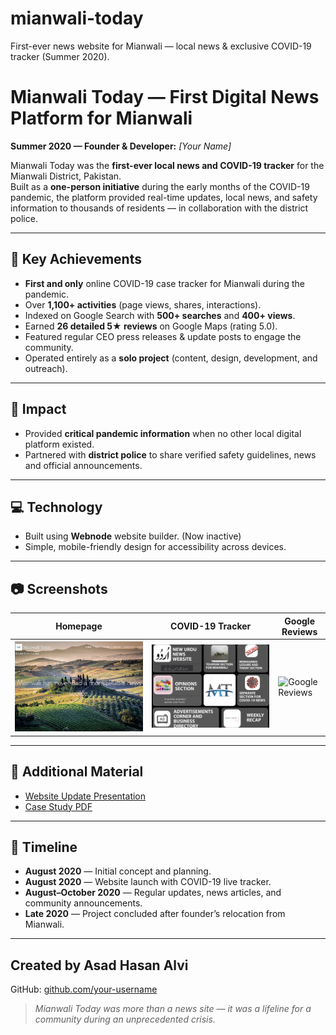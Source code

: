 # mianwali-today
First-ever news website for Mianwali — local news &amp; exclusive COVID-19 tracker (Summer 2020).

# Mianwali Today — First Digital News Platform for Mianwali

**Summer 2020 — Founder & Developer:** *[Your Name]*

Mianwali Today was the **first-ever local news and COVID-19 tracker** for the Mianwali District, Pakistan.  
Built as a **one-person initiative** during the early months of the COVID-19 pandemic, the platform provided real-time updates, local news, and safety information to thousands of residents — in collaboration with the district police.

---

## 📌 Key Achievements

- **First and only** online COVID-19 case tracker for Mianwali during the pandemic.
- Over **1,100+ activities** (page views, shares, interactions).
- Indexed on Google Search with **500+ searches** and **400+ views**.
- Earned **26 detailed 5★ reviews** on Google Maps (rating 5.0).
- Featured regular CEO press releases & update posts to engage the community.
- Operated entirely as a **solo project** (content, design, development, and outreach).

---

## 📰 Impact

- Provided **critical pandemic information** when no other local digital platform existed.
- Partnered with **district police** to share verified safety guidelines, news and official announcements.
---

## 💻 Technology

- Built using **Webnode** website builder. (Now inactive)
- Simple, mobile-friendly design for accessibility across devices.

---

## 📷 Screenshots

| Homepage | COVID-19 Tracker | Google Reviews |
|----------|-----------------|----------------|
| ![Homepage](screenshots/homepage.png) | ![Update Summary](screenshots/update-summary.png) | ![Google Reviews](screenshots/google-reviews.png) |

---

## 📄 Additional Material

- [Website Update Presentation](presentation/mianwali-update.pdf)
- [Case Study PDF](docs/mianwali-case-study.pdf)

---

## 📅 Timeline

- **August 2020** — Initial concept and planning.
- **August 2020** — Website launch with COVID-19 live tracker.
- **August–October 2020** — Regular updates, news articles, and community announcements.
- **Late 2020** — Project concluded after founder’s relocation from Mianwali.

---

## Created by Asad Hasan Alvi
GitHub: [github.com/your-username](https://github.com/asadhasanalvi)

> *Mianwali Today was more than a news site — it was a lifeline for a community during an unprecedented crisis.*
